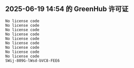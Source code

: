 ## 2025-06-19 14:54 的 GreenHub 许可证
```
No license code
No license code
No license code
No license code
No license code
No license code
No license code
No license code
No license code
SWij-809G-lWsd-bVC8-FEE6
```
